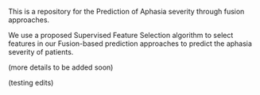 This is a repository for the Prediction of Aphasia severity through fusion approaches. 

We use a proposed Supervised Feature Selection algorithm to select features in our Fusion-based prediction approaches to predict the aphasia severity of patients. 

(more details to be added soon)

(testing edits)
